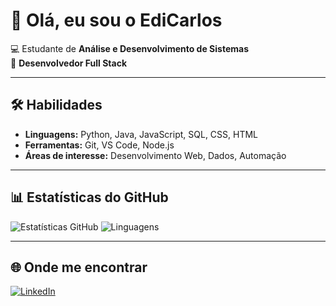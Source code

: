 # 👋 Olá, eu sou o EdiCarlos  

💻 Estudante de **Análise e Desenvolvimento de Sistemas**  
🚀 **Desenvolvedor Full Stack**    

---

## 🛠️ Habilidades  
- **Linguagens:** Python, Java, JavaScript, SQL, CSS, HTML 
- **Ferramentas:** Git, VS Code, Node.js  
- **Áreas de interesse:** Desenvolvimento Web, Dados, Automação  

---

## 📊 Estatísticas do GitHub  
![Estatísticas GitHub](https://github-readme-stats.vercel.app/api?username=ediicarllos&show_icons=true&theme=tokyonight)  ![Linguagens](https://github-readme-stats.vercel.app/api/top-langs/?username=ediicarllos&layout=compact&theme=tokyonight)  

---

## 🌐 Onde me encontrar  
[![LinkedIn](https://img.shields.io/badge/LinkedIn-Perfil-blue?logo=linkedin&logoColor=white)](https://www.linkedin.com/in/ediicarlos)
